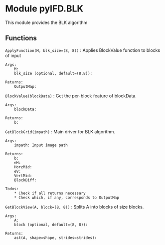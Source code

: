 Module pyIFD.BLK
================
This module provides the BLK algorithm

Functions
---------

    
`ApplyFunction(M, blk_size=(8, 8))`
:   Applies BlockValue function to blocks of input
    
    Args:
        M:
        blk_size (optional, default=(8,8)):
    
    Returns:
        OutputMap:

    
`BlockValue(blockData)`
:   Get the per-block feature of blockData.
    
    Args:
        blockData:
    
    Returns:
        b:

    
`GetBlockGrid(impath)`
:   Main driver for BLK algorithm.
    
    Args:
        impath: Input image path
    
    Returns:
        b:
        eH:
        HorzMid:
        eV:
        VertMid:
        BlockDiff:
    
    Todos:
        * Check if all returns necessary
        * Check which, if any, corresponds to OutputMap

    
`GetBlockView(A, block=(8, 8))`
:   Splits A into blocks of size blocks.
    
    Args:
        A:
        block (optional, default=(8, 8)):
    
    Returns:
        ast(A, shape=shape, strides=strides):